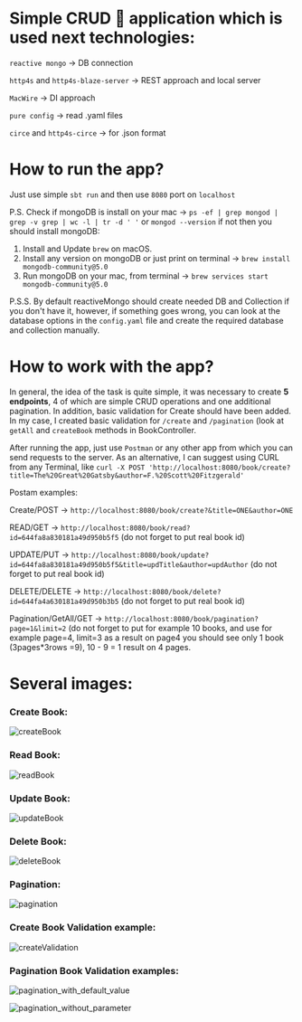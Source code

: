 # Simple CRUD 🚀️ application which is used next technologies:

`reactive mongo` -> DB connection

`http4s` and `http4s-blaze-server` -> REST approach and local server

`MacWire` -> DI approach

`pure config` -> read .yaml files

`circe` and `http4s-circe` -> for .json format

# How to run the app?

Just use simple `sbt run` and then use `8080` port on `localhost`

P.S. Check if mongoDB is install on your mac -> `ps -ef | grep mongod | grep -v grep | wc -l | tr -d ' '` or `mongod --version` if not then you should install mongoDB:

1. Install and Update `brew` on macOS.
2. Install any version on mongoDB or just print on terminal -> `brew install mongodb-community@5.0`
3. Run mongoDB on your mac, from terminal -> `brew services start mongodb-community@5.0`

P.S.S. By default reactiveMongo should create needed DB and Collection if you don't have it, however, if something goes wrong, you can look at the database options in the `config.yaml` file and create the required database and collection manually.

# How to work with the app?

In general, the idea of the task is quite simple, it was necessary to create **5 endpoints**, 4 of which are simple CRUD operations and one additional pagination. In addition, basic validation for Create should have been added. In my case, I created basic validation for `/create` and `/pagination` (look at `getAll` and `createBook` methods in BookController.

After running the app, just use `Postman` or any other app from which you can send requests to the server. As an alternative, I can suggest using CURL from any Terminal, like `curl -X POST 'http://localhost:8080/book/create?title=The%20Great%20Gatsby&author=F.%20Scott%20Fitzgerald'`

Postam examples:[](https://)

[](https://)Create/POST -> `http://localhost:8080/book/create?&title=ONE&author=ONE`

READ/GET -> `http://localhost:8080/book/read?id=644fa8a830181a49d950b5f5` (do not forget to put real book id)

UPDATE/PUT -> `http://localhost:8080/book/update?id=644fa8a830181a49d950b5f5&title=updTitle&author=updAuthor` (do not forget to put real book id)

DELETE/DELETE -> `http://localhost:8080/book/delete?id=644fa4a630181a49d950b3b5` (do not forget to put real book id)

Pagination/GetAll/GET -> `http://localhost:8080/book/pagination?page=1&limit=2` (do not forget to put for example 10 books, and use for example page=4, limit=3 as a result on page4 you should see only 1 book (3pages*3rows =9), 10 - 9 = 1 result on 4 pages.

# **Several images:**

### Create Book:
![createBook](https://user-images.githubusercontent.com/73239084/235467885-4b63d934-34a4-4d9d-8e4e-4801d89e4478.jpg)

### Read Book:
![readBook](https://user-images.githubusercontent.com/73239084/235467806-14c25760-b0e6-4ec9-bc71-ee22771620d2.jpg)

### Update Book:
![updateBook](https://user-images.githubusercontent.com/73239084/235467918-ad5bae91-cfe4-4520-9bbc-b7923180346d.jpg)

### Delete Book:
![deleteBook](https://user-images.githubusercontent.com/73239084/235467944-cd78688f-6c1a-436f-b601-752ca911393b.jpg)

### Pagination:
![pagination](https://user-images.githubusercontent.com/73239084/235467848-289c0e94-9247-451a-ad74-897e6ac4756a.jpg)

### Create Book Validation example:
![createValidation](https://user-images.githubusercontent.com/73239084/235467979-55a2b67a-aa79-44c1-88ae-f949530b61ad.jpg)

### Pagination Book Validation examples:
![pagination_with_default_value](https://user-images.githubusercontent.com/73239084/235468293-2ba2ee50-d5e5-4618-9a95-fe59e9470ccb.jpg)

![pagination_without_parameter](https://user-images.githubusercontent.com/73239084/235468296-f42d8820-fc52-48cb-8e63-8e2e19550571.jpg)




